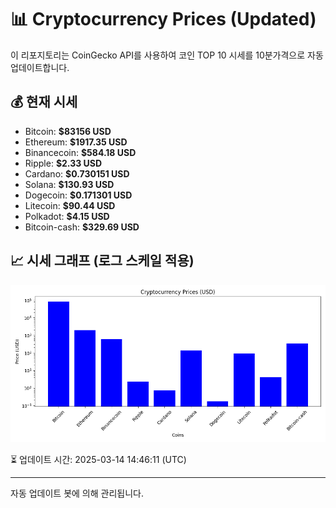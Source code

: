 
# 📊 Cryptocurrency Prices (Updated)

이 리포지토리는 CoinGecko API를 사용하여 코인 TOP 10 시세를 10분가격으로 자동 업데이트합니다.

## 💰 현재 시세
- Bitcoin: **$83156 USD**
- Ethereum: **$1917.35 USD**
- Binancecoin: **$584.18 USD**
- Ripple: **$2.33 USD**
- Cardano: **$0.730151 USD**
- Solana: **$130.93 USD**
- Dogecoin: **$0.171301 USD**
- Litecoin: **$90.44 USD**
- Polkadot: **$4.15 USD**
- Bitcoin-cash: **$329.69 USD**

## 📈 시세 그래프 (로그 스케일 적용)
![Crypto Prices](crypto_prices.png)

⏳ 업데이트 시간: 2025-03-14 14:46:11 (UTC)

---
자동 업데이트 봇에 의해 관리됩니다.

